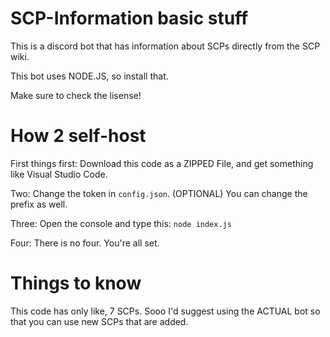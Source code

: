 # SCP-Information basic stuff
This is a discord bot that has information about SCPs directly from the SCP wiki.

This bot uses NODE.JS, so install that.

Make sure to check the lisense!

# How 2 self-host

First things first: Download this code as a ZIPPED File, and get something like Visual Studio Code.

Two: Change the token in `config.json`. (OPTIONAL) You can change the prefix as well.

Three: Open the console and type this: `node index.js`

Four: There is no four. You're all set.

# Things to know

This code has only like, 7 SCPs. Sooo I'd suggest using the ACTUAL bot so that you can use new SCPs that are added.
